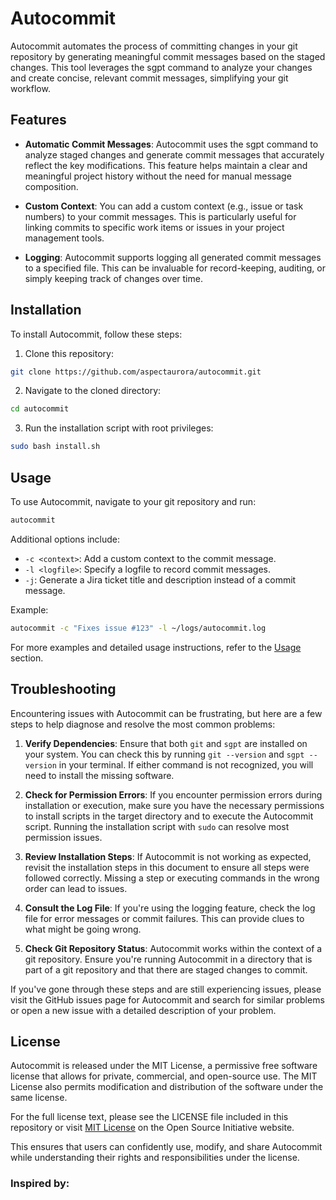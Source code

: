# Autocommit

Autocommit automates the process of committing changes in your git repository by generating meaningful commit messages based on the staged changes. This tool leverages the sgpt command to analyze your changes and create concise, relevant commit messages, simplifying your git workflow.

## Features

- **Automatic Commit Messages**: Autocommit uses the sgpt command to analyze staged changes and generate commit messages that accurately reflect the key modifications. This feature helps maintain a clear and meaningful project history without the need for manual message composition.

- **Custom Context**: You can add a custom context (e.g., issue or task numbers) to your commit messages. This is particularly useful for linking commits to specific work items or issues in your project management tools.

- **Logging**: Autocommit supports logging all generated commit messages to a specified file. This can be invaluable for record-keeping, auditing, or simply keeping track of changes over time.

## Installation

To install Autocommit, follow these steps:

1. Clone this repository:

```bash
git clone https://github.com/aspectaurora/autocommit.git
```

2. Navigate to the cloned directory:

```bash
cd autocommit
```

3. Run the installation script with root privileges:

```bash
sudo bash install.sh
```

## Usage

To use Autocommit, navigate to your git repository and run:

```bash
autocommit
```

Additional options include:

- `-c <context>`: Add a custom context to the commit message.
- `-l <logfile>`: Specify a logfile to record commit messages.
- `-j`: Generate a Jira ticket title and description instead of a commit message.

Example:

```bash
autocommit -c "Fixes issue #123" -l ~/logs/autocommit.log
```

For more examples and detailed usage instructions, refer to the [Usage](#usage) section.

## Troubleshooting

Encountering issues with Autocommit can be frustrating, but here are a few steps to help diagnose and resolve the most common problems:

1. **Verify Dependencies**: Ensure that both `git` and `sgpt` are installed on your system. You can check this by running `git --version` and `sgpt --version` in your terminal. If either command is not recognized, you will need to install the missing software.

2. **Check for Permission Errors**: If you encounter permission errors during installation or execution, make sure you have the necessary permissions to install scripts in the target directory and to execute the Autocommit script. Running the installation script with `sudo` can resolve most permission issues.

3. **Review Installation Steps**: If Autocommit is not working as expected, revisit the installation steps in this document to ensure all steps were followed correctly. Missing a step or executing commands in the wrong order can lead to issues.

4. **Consult the Log File**: If you're using the logging feature, check the log file for error messages or commit failures. This can provide clues to what might be going wrong.

5. **Check Git Repository Status**: Autocommit works within the context of a git repository. Ensure you're running Autocommit in a directory that is part of a git repository and that there are staged changes to commit.

If you've gone through these steps and are still experiencing issues, please visit the GitHub issues page for Autocommit and search for similar problems or open a new issue with a detailed description of your problem.

## License

Autocommit is released under the MIT License, a permissive free software license that allows for private, commercial, and open-source use. The MIT License also permits modification and distribution of the software under the same license.

For the full license text, please see the LICENSE file included in this repository or visit [MIT License](https://opensource.org/licenses/MIT) on the Open Source Initiative website.

This ensures that users can confidently use, modify, and share Autocommit while understanding their rights and responsibilities under the license.

### Inspired by:

